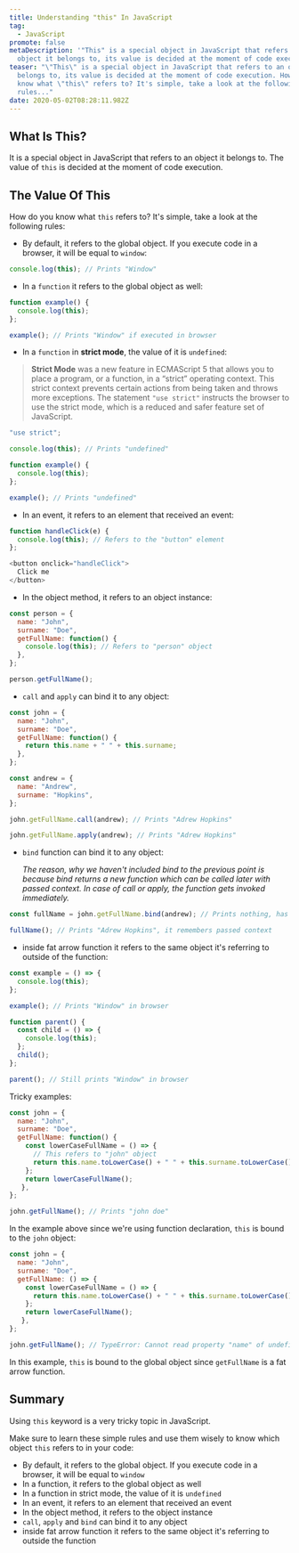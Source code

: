 ```yaml
---
title: Understanding "this" In JavaScript
tag:
  - JavaScript
promote: false
metaDescription: '"This" is a special object in JavaScript that refers to an
  object it belongs to, its value is decided at the moment of code execution.'
teaser: "\"This\" is a special object in JavaScript that refers to an object it
  belongs to, its value is decided at the moment of code execution. How do you
  know what \"this\" refers to? It's simple, take a look at the following
  rules..."
date: 2020-05-02T08:28:11.982Z
---
```

## What Is This?

It is a special object in JavaScript that refers to an object it belongs to. The value of `this` is decided at the moment of code execution.

## The Value Of This

How do you know what `this` refers to? It's simple, take a look at the following rules:

* By default, it refers to the global object. If you execute code in a browser, it will be equal to `window`:

```javascript
console.log(this); // Prints "Window"
```

* In a `function` it refers to the global object as well:

```javascript
function example() {
  console.log(this);
};

example(); // Prints "Window" if executed in browser
```

* In a `function` in **strict mode**, the value of it is `undefined`:

> **Strict Mode** was a new feature in ECMAScript 5 that allows you to place a program, or a function, in a “strict” operating context. This strict context prevents certain actions from being taken and throws more exceptions. The statement `"use strict"` instructs the browser to use the strict mode, which is a reduced and safer feature set of JavaScript.

```javascript
"use strict";

console.log(this); // Prints "undefined"

function example() {
  console.log(this);
};

example(); // Prints "undefined"
```

* In an event, it refers to an element that received an event:

```javascript
function handleClick(e) {
  console.log(this); // Refers to the "button" element
};

<button onclick="handleClick">
  Click me
</button>
```

* In the object method, it refers to an object instance:

```javascript
const person = {
  name: "John",
  surname: "Doe",
  getFullName: function() {
    console.log(this); // Refers to "person" object
  },
};

person.getFullName();
```

* `call` and `apply` can bind it to any object:

```javascript
const john = {
  name: "John",
  surname: "Doe",
  getFullName: function() {
    return this.name + " " + this.surname;
  },
};

const andrew = {
  name: "Andrew",
  surname: "Hopkins",
};

john.getFullName.call(andrew); // Prints "Adrew Hopkins"

john.getFullName.apply(andrew); // Prints "Adrew Hopkins"
```

* `bind` function can bind it to any object:

  *The reason, why we haven't included bind to the previous point is because bind returns a new function which can be called later with passed context. In case of call or apply, the function gets invoked immediately.*

```javascript
const fullName = john.getFullName.bind(andrew); // Prints nothing, has to be invoked

fullName(); // Prints "Adrew Hopkins", it remembers passed context
```

* inside fat arrow function it refers to the same object it's referring to outside of the function:

```javascript
const example = () => {
  console.log(this);
};

example(); // Prints "Window" in browser
```

```javascript
function parent() {
  const child = () => {
    console.log(this);
  };
  child();
};

parent(); // Still prints "Window" in browser
```

Tricky examples:

```javascript
const john = {
  name: "John",
  surname: "Doe",
  getFullName: function() {
    const lowerCaseFullName = () => {
      // This refers to "john" object
      return this.name.toLowerCase() + " " + this.surname.toLowerCase();
    };
    return lowerCaseFullName();
   },
};

john.getFullName(); // Prints "john doe"
```

In the example above since we're using function declaration, `this` is bound to the `john` object:

```javascript
const john = {
  name: "John",
  surname: "Doe",
  getFullName: () => {
    const lowerCaseFullName = () => {
      return this.name.toLowerCase() + " " + this.surname.toLowerCase();
    };
    return lowerCaseFullName();
   },
};

john.getFullName(); // TypeError: Cannot read property "name" of undefined
```

In this example, `this` is bound to the global object since `getFullName` is a fat arrow function.

## Summary

Using `this` keyword is a very tricky topic in JavaScript. 

Make sure to learn these simple rules and use them wisely to know which object `this` refers to in your code:

* By default, it refers to the global object. If you execute code in a browser, it will be equal to `window`
* In a function, it refers to the global object as well
* In a function in strict mode, the value of it is `undefined`
* In an event, it refers to an element that received an event
* In the object method, it refers to the object instance
* `call`, `apply` and `bind` can bind it to any object
* inside fat arrow function it refers to the same object it's referring to outside the function